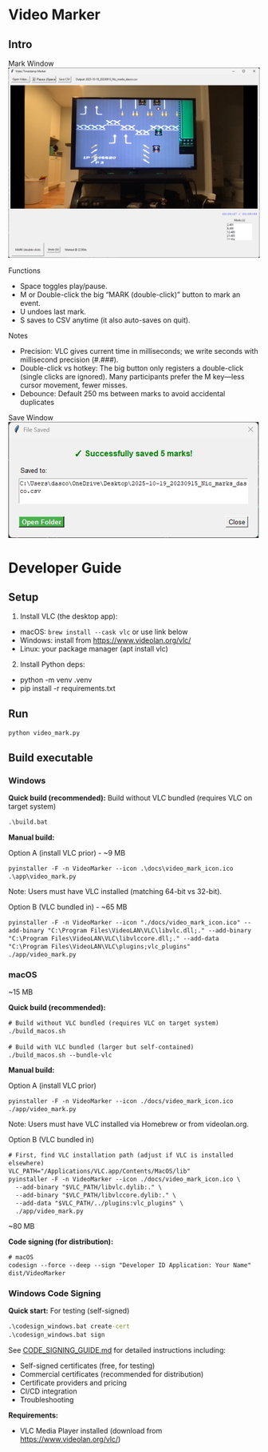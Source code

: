 # Video Marker

## Intro

Mark Window
![VideoMark: Mark Window](docs/video-mark-window-v1.1.png)

Functions
- Space toggles play/pause.
- M or Double-click the big “MARK (double-click)” button to mark an event.
- U undoes last mark.
- S saves to CSV anytime (it also auto-saves on quit).

Notes
- Precision: VLC gives current time in milliseconds; we write seconds with millisecond precision (#.###).
- Double-click vs hotkey: The big button only registers a double-click (single clicks are ignored). Many participants prefer the M key—less cursor movement, fewer misses.
- Debounce: Default 250 ms between marks to avoid accidental duplicates

Save Window
![VideoMark: Save Window](docs/video-mark-window-v1.1-save.png)

# Developer Guide

## Setup

1. Install VLC (the desktop app):

- macOS: `brew install --cask vlc` or use link below
- Windows: install from https://www.videolan.org/vlc/
- Linux: your package manager (apt install vlc)

2. Install Python deps:

- python -m venv .venv
- pip install -r requirements.txt

## Run

```shell
python video_mark.py
```

## Build executable

### Windows

**Quick build (recommended):**
Build without VLC bundled (requires VLC on target system)
```cmd
.\build.bat
```

**Manual build:**

Option A (install VLC prior) - ~9 MB
```shell
pyinstaller -F -n VideoMarker --icon .\docs\video_mark_icon.ico .\app\video_mark.py
```
Note: Users must have VLC installed (matching 64-bit vs 32-bit).

Option B (VLC bundled in) - ~65 MB
```shell
pyinstaller -F -n VideoMarker --icon "./docs/video_mark_icon.ico" --add-binary "C:\Program Files\VideoLAN\VLC\libvlc.dll;." --add-binary "C:\Program Files\VideoLAN\VLC\libvlccore.dll;." --add-data "C:\Program Files\VideoLAN\VLC\plugins;vlc_plugins" ./app/video_mark.py
```

### macOS
~15 MB

**Quick build (recommended):**
```shell
# Build without VLC bundled (requires VLC on target system)
./build_macos.sh

# Build with VLC bundled (larger but self-contained)
./build_macos.sh --bundle-vlc
```

**Manual build:**

Option A (install VLC prior)
```shell
pyinstaller -F -n VideoMarker --icon ./docs/video_mark_icon.ico ./app/video_mark.py
```
Note: Users must have VLC installed via Homebrew or from videolan.org.

Option B (VLC bundled in)
```shell
# First, find VLC installation path (adjust if VLC is installed elsewhere)
VLC_PATH="/Applications/VLC.app/Contents/MacOS/lib"
pyinstaller -F -n VideoMarker --icon ./docs/video_mark_icon.ico \
  --add-binary "$VLC_PATH/libvlc.dylib:." \
  --add-binary "$VLC_PATH/libvlccore.dylib:." \
  --add-data "$VLC_PATH/../plugins:vlc_plugins" \
  ./app/video_mark.py
```
~80 MB

**Code signing (for distribution):**
```shell
# macOS
codesign --force --deep --sign "Developer ID Application: Your Name" dist/VideoMarker
```

### Windows Code Signing

**Quick start:**
For testing (self-signed)
```cmd
.\codesign_windows.bat create-cert
.\codesign_windows.bat sign
```

See [CODE_SIGNING_GUIDE.md](CODE_SIGNING_GUIDE.md) for detailed instructions including:
- Self-signed certificates (free, for testing)
- Commercial certificates (recommended for distribution)
- Certificate providers and pricing
- CI/CD integration
- Troubleshooting

**Requirements:**
- VLC Media Player installed (download from https://www.videolan.org/vlc/)



